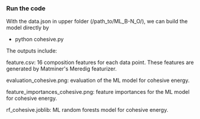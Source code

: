 ### Run the code

With the data.json in upper folder (/path_to/ML_B-N_O/), we can build the model directly by
  - python cohesive.py

The outputs include:

  feature.csv: 16 composition features for each data point. These features are generated by Matminer's Meredig featurizer.
  
  evaluation_cohesive.png: evaluation of the ML model for cohesive energy.
  
  feature_importances_cohesive.png: feature importances for the ML model for cohesive energy.
  
  rf_cohesive.joblib: ML random forests model for cohesive energy.
